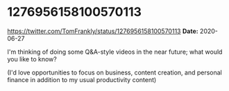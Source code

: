 # 1276956158100570113
https://twitter.com/TomFrankly/status/1276956158100570113
**Date:** 2020-06-27

I'm thinking of doing some Q&A-style videos in the near future; what would you like to know?

(I'd love opportunities to focus on business, content creation, and personal finance in addition to my usual productivity content)
